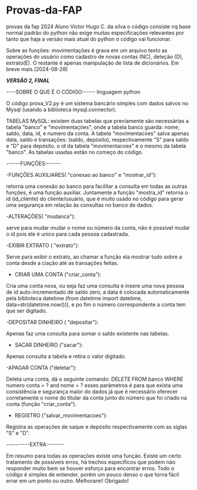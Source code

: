 # Provas-da-FAP
provas da fap 2024 Aluno Victor Hugo C. da silva
o código consiste nq base normal padrão do python não exige muitas especificações
relevantes por tanto que haja a versão mais atual do python o código vai funcionar.

Sobre as funções:
movimentações é grava em um arquivo texto as operações do usuário como cadastro de novas contas (NC),
deleção (D), extrato(E). O restante é apenas manipulação de lista de dicionários. Em breve mais.(2024-08-28)


***VERSÃO 2, FINAL***


----SOBRE  O QUE É O CÓDIGO:-----
linguagem python

O código prova_V2.py é um sistema bancário simples com dados
salvos no Mysql (usando a biblioteca mysql.connector). 

TABELAS MySQL:
existem duas tabelas que previamente são necessárias a tabela "banco"
e "movimentações", onde a tabela banco guarda:  nome, saldo,
data, id, e numero da  conta. A tabela "movimentacoes" salva apenas
data, saldo e transações: (saldo, depósito), respectivamente "S" para
saldo e "D" para depósito. o id da tabela "movimentacoes" e o mesmo 
da tabela "banco". As tabelas usadas estão no começo do código.

------FUNÇÕES:------

 -FUNÇÕES AUXILIARES( "conexao ao banco" e "mostrar_id"):

retorna uma conexão ao banco para facilitar a consulta em todas 
as outras funções, é uma função auxiliar. Juntamente a função "mostra_id"
retorna o id (id_cliente) do cliente/usuário, que é muito usado no código
para gerar uma segurança em relação às consultas no banco de dados.

 -ALTERAÇÕES( "mudanca"):

serve para mudar mudar o nome ou número da conta, não
é possível mudar o id pois ele é unico para cada pessoa cadastrada.

-EXIBIR EXTRATO  ( "extrato"):

Serve para exibir o extrato, ao chamar a função ela mostrar tudo sobre
a conta desde a ciação até as transações feitas.

- CRIAR UMA CONTA ("criar_conta"):

Cria uma conta nova, ou seja faz uma consulta e insere uma nova
pessoa de id auto-incrementado  de saldo zero, a data é colocada
automaticamente pela biblioteca datetime (from datetime import 
datetime, data=str(datetime.now())), e po fim o número correspondente
a conta tem que ser digitado.

-DEPOSITAR DINHEIRO ( "depositar"):

Apenas faz uma consulta para somar o saldo existente nas tabelas.

- SACAR DINHEIRO ("sacar"):

Apenas consulta a tabela e retira o valor digitado.

 -APAGAR CONTA ("deletar"):

Deleta uma conta, dá o seguinte comando:
DELETE FROM banco WHERE numero conta = ? and nome = ?
esses parâmetros é para que exista uma consistência e segurança 
maior do dados já que é necessário oferecer corretamente o nome
do titular da conta junto do número que foi criado na conta (função 
"criar_conta").

 - REGISTRO ("salvar_movimentacoes"):

Registra as operações de saque e depósito respectivamente com
as siglas "S" e "D".


----------EXTRA:-------

Em resumo para todas as operações existe uma função. 
Existe um certo tratamento de possíveis erros, há trechos 
específicos que podem não responder muito bem se houver 
esforço para encontrar erros. Todo o código é simples de entender,
porém um pouco denso o que torna fácil errar em um ponto ou outro.
Melhorarei! Obrigado!





